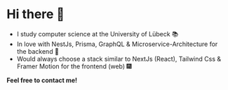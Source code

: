 # Hi there :tada:

  * I study computer science at the University of Lübeck :books:
  * In love with NestJs, Prisma, GraphQL & Microservice-Architecture for the backend :electric_plug:
  * Would always choose a stack similar to NextJs (React), Tailwind Css & Framer Motion for the frontend (web) :fireworks:
  
__Feel free to contact me!__
  

